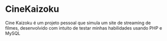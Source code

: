 # CineKaizoku
Cine Kaizoku é um projeto pessoal que simula um site de streaming de filmes, desenvolvido com intuito de testar minhas habilidades usando PHP e MySQL
